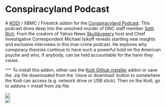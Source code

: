 Conspiracyland Podcast
=============================

A <a href="www.kodi.tv">KODI</a> / XBMC / Firestick addon for the <a href="https://podcasts.apple.com/us/podcast/conspiracyland/id1471037693">Conspiracyland Podcast</a>. This podcast dives deep into the unsolved murder of DNC staff member <a href="https://en.wikipedia.org/wiki/Murder_of_Seth_Rich">Seth Rich</a>. From the creators of Yahoo News <a href="https://www.yahoo.com/news/topics/skullduggery">Skullduggery</a> host and Chief Investigative Correspondent Michael Isikoff reveals startling new insights and exclusive interviews in this true-crime podcast. He explores why conspiracy theories continue to have such a powerful hold on the American psyche and who, if anybody, can be held accountable for the harm they cause.

^^^ To install this addon, either use the <a href="https://www.tvaddons.co/github-browser-kodi/">Kodi Github installer</a> addon or save the .zip file downloaded from the 'clone or download' button to somewhere the Kodi can access (e.g. network drive or USB stick). Then on the Kodi, go to addons > install from zip file.<br>

<a href="https://podcasts.apple.com/us/podcast/conspiracyland/id1471037693"><img src="https://cdn-profiles.tunein.com/p1231856/images/logoq.png">
<br><a href="http://www.kodi.tv"><img src="https://kodi.tv/sites/default/files/page/field_image/about--devices.jpg">
